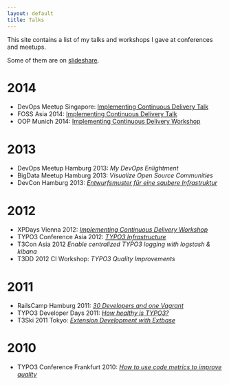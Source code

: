 ```yaml
---
layout: default
title: Talks
---
```


This site contains a list of my talks and workshops I gave at conferences and meetups.

Some of them are on [slideshare](http://de.slideshare.net/ctrabold).

# 2014

- DevOps Meetup Singapore: [Implementing Continuous Delivery Talk](http://www.meetup.com/devops-singapore/events/168709362/)
- FOSS Asia 2014: [Implementing Continuous Delivery Talk](http://fossasia.org/sites/default/files/FOSSASIA%202014%20Schedule.pdf)
- OOP Munich 2014: [Implementing Continuous Delivery Workshop](http://www.oop-konferenz.de/nc/oop2014/konferenz/konferenzprogramm/conference-detail/continuous-delivery-implementieren.html)

# 2013

- DevOps Meetup Hamburg 2013: _My DevOps Enlightment_
- BigData Meetup Hamburg 2013: _Visualize Open Source Communities_
- DevCon Hamburg 2013: [_Entwurfsmuster für eine saubere Infrastruktur_](http://www.codetalks.de/session_post/entwurfsmuster-fuer-eine-saubere-infrastruktur)

# 2012

- XPDays Vienna 2012: [_Implementing Continuous Delivery Workshop_](http://xp2013.org/program/workshops-and-tutorials/implementing-continuous-delivery/)
- TYPO3 Conference Asia 2012: [_TYPO3 Infrastructure_](http://www.slideshare.net/ctrabold/typo3-infrastructure)
- T3Con Asia 2012 _Enable centralized TYPO3 logging with logstash & kibana_
- T3DD 2012 CI Workshop: _TYPO3 Quality Improvements_

# 2011

- RailsCamp Hamburg 2011: [_30 Developers and one Vagrant_](http://www.slideshare.net/ctrabold/2011-1029-ctraboldrailscamphh)
- TYPO3 Developer Days 2011: [_How healthy is TYPO3?_](http://www.slideshare.net/ctrabold/how-healthy-is-typo3-8534896)
- T3Ski 2011 Tokyo: [_Extension Development with Extbase_](http://www.slideshare.net/ctrabold/t3ski11-slides-unmiffyfied)

# 2010

- TYPO3 Conference Frankfurt 2010: [_How to use code metrics to improve quality_](http://www.slideshare.net/ctrabold/how-to-improve-the-quality-of-your-typo3-extensions)
